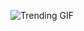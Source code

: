 
<!-- GIF_SECTION -->
![Trending GIF](https://media3.giphy.com/media/v1.Y2lkPThiYjIxNzcyZzZ0bXg3N25tYWE2ZWJlbXdwcXB6dDNwcTRjMmU2N3AwNWIyNTkxbiZlcD12MV9naWZzX3NlYXJjaCZjdD1n/13KrcHexkHQtnG/giphy.gif)
<!-- END_GIF_SECTION -->
